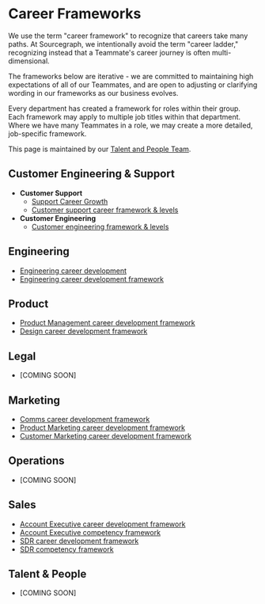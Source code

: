 # Career Frameworks

We use the term "career framework" to recognize that careers take many paths. At Sourcegraph, we intentionally avoid the term "career ladder," recognizing instead that a Teammate's career journey is often multi-dimensional.

The frameworks below are iterative - we are committed to maintaining high expectations of all of our Teammates, and are open to adjusting or clarifying wording in our frameworks as our business evolves.

Every department has created a framework for roles within their group. Each framework may apply to multiple job titles within that department. Where we have many Teammates in a role, we may create a more detailed, job-specific framework.

This page is maintained by our [Talent and People Team](../../departments/people-talent/index.md).

## Customer Engineering & Support

- **Customer Support**
  - [Support Career Growth](../../departments/technical-success/support/career-growth/index.md)
  - [Customer support career framework & levels](../../departments/technical-success/support/career-growth/cs-career-framework.md)
- **Customer Engineering**
  - [Customer engineering framework & levels](../../departments/technical-success/ce/career-growth/index.md)

## Engineering

- [Engineering career development](../../departments/engineering/dev/career-development/index.md)
- [Engineering career development framework](../../departments/engineering/dev/career-development/framework.md)

## Product

- [Product Management career development framework](../../departments/product/career-development/framework.md)
- [Design career development framework](../../departments/product/design/career-development.md)

## Legal

- [COMING SOON]

## Marketing

- [Comms career development framework](../../departments/marketing/career-development/comms-framework.md)
- [Product Marketing career development framework](../../departments/marketing/career-development/product-marketing-framework.md)
- [Customer Marketing career development framework](../../departments/marketing/career-development/customer-marketing-framework.md)

## Operations

- [COMING SOON]

## Sales

- [Account Executive career development framework](../../departments/sales/career-development/ae-framework.md)
- [Account Executive competency framework](../../departments/sales/career-development/ae-competencies.md)
- [SDR career development framework](../../departments/sales/career-development/sdr-framework.md)
- [SDR competency framework](../../departments/sales/career-development/sdr-competencies.md)

## Talent & People

- [COMING SOON]
